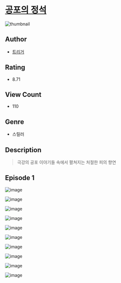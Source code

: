 # [공포의 정석](https://comic.naver.com/challenge/list?titleId=811275)
![thumbnail](https://image-comic.pstatic.net/user_contents_data/challenge_comic/2023/05/25/326265/upload_3762303820754923572_480x623.jpeg)

## Author
- [트리거](https://comic.naver.com/artistTitle?id=326265)

## Rating
- 8.71

## View Count
- 110

## Genre
- 스릴러

## Description
> 극강의 공포 이야기들 속에서 펼쳐지는 처절한 피의 향연


## Episode 1
![image](https://image-comic.pstatic.net/user_contents_data/challenge_comic/2023/05/25/326265/upload_7017232961967240752.jpeg)

![image](https://image-comic.pstatic.net/user_contents_data/challenge_comic/2023/05/25/326265/upload_3486969612160034103.jpeg)

![image](https://image-comic.pstatic.net/user_contents_data/challenge_comic/2023/05/25/326265/upload_3559304287369836386.jpeg)

![image](https://image-comic.pstatic.net/user_contents_data/challenge_comic/2023/05/25/326265/upload_3703197159449245232.jpeg)

![image](https://image-comic.pstatic.net/user_contents_data/challenge_comic/2023/05/25/326265/upload_7220505372512183142.jpeg)

![image](https://image-comic.pstatic.net/user_contents_data/challenge_comic/2023/05/25/326265/upload_7075489697281421921.jpeg)

![image](https://image-comic.pstatic.net/user_contents_data/challenge_comic/2023/05/25/326265/upload_7306356352064174130.jpeg)

![image](https://image-comic.pstatic.net/user_contents_data/challenge_comic/2023/05/25/326265/upload_7005412314323379046.jpeg)

![image](https://image-comic.pstatic.net/user_contents_data/challenge_comic/2023/05/25/326265/upload_3904679585734079026.jpeg)

![image](https://image-comic.pstatic.net/user_contents_data/challenge_comic/2023/05/25/326265/upload_4120855451614340145.jpeg)
